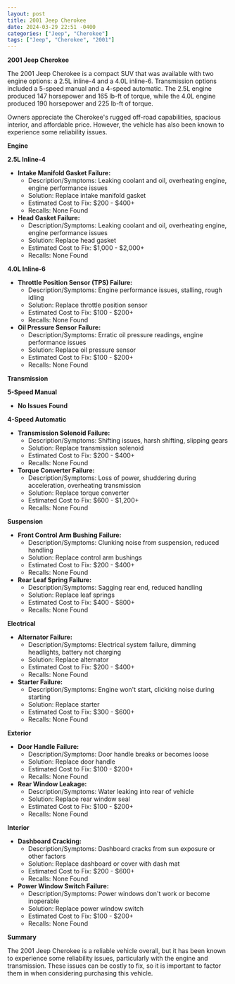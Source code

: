 ```yaml
---
layout: post
title: 2001 Jeep Cherokee
date: 2024-03-29 22:51 -0400
categories: ["Jeep", "Cherokee"]
tags: ["Jeep", "Cherokee", "2001"]
---
```

**2001 Jeep Cherokee**

The 2001 Jeep Cherokee is a compact SUV that was available with two engine options: a 2.5L inline-4 and a 4.0L inline-6. Transmission options included a 5-speed manual and a 4-speed automatic. The 2.5L engine produced 147 horsepower and 165 lb-ft of torque, while the 4.0L engine produced 190 horsepower and 225 lb-ft of torque.

Owners appreciate the Cherokee's rugged off-road capabilities, spacious interior, and affordable price. However, the vehicle has also been known to experience some reliability issues.

**Engine**

**2.5L Inline-4**

* **Intake Manifold Gasket Failure:**
    * Description/Symptoms: Leaking coolant and oil, overheating engine, engine performance issues
    * Solution: Replace intake manifold gasket
    * Estimated Cost to Fix: $200 - $400+
    * Recalls: None Found
* **Head Gasket Failure:**
    * Description/Symptoms: Leaking coolant and oil, overheating engine, engine performance issues
    * Solution: Replace head gasket
    * Estimated Cost to Fix: $1,000 - $2,000+
    * Recalls: None Found

**4.0L Inline-6**

* **Throttle Position Sensor (TPS) Failure:**
    * Description/Symptoms: Engine performance issues, stalling, rough idling
    * Solution: Replace throttle position sensor
    * Estimated Cost to Fix: $100 - $200+
    * Recalls: None Found
* **Oil Pressure Sensor Failure:**
    * Description/Symptoms: Erratic oil pressure readings, engine performance issues
    * Solution: Replace oil pressure sensor
    * Estimated Cost to Fix: $100 - $200+
    * Recalls: None Found

**Transmission**

**5-Speed Manual**

* **No Issues Found**

**4-Speed Automatic**

* **Transmission Solenoid Failure:**
    * Description/Symptoms: Shifting issues, harsh shifting, slipping gears
    * Solution: Replace transmission solenoid
    * Estimated Cost to Fix: $200 - $400+
    * Recalls: None Found
* **Torque Converter Failure:**
    * Description/Symptoms: Loss of power, shuddering during acceleration, overheating transmission
    * Solution: Replace torque converter
    * Estimated Cost to Fix: $600 - $1,200+
    * Recalls: None Found

**Suspension**

* **Front Control Arm Bushing Failure:**
    * Description/Symptoms: Clunking noise from suspension, reduced handling
    * Solution: Replace control arm bushings
    * Estimated Cost to Fix: $200 - $400+
    * Recalls: None Found
* **Rear Leaf Spring Failure:**
    * Description/Symptoms: Sagging rear end, reduced handling
    * Solution: Replace leaf springs
    * Estimated Cost to Fix: $400 - $800+
    * Recalls: None Found

**Electrical**

* **Alternator Failure:**
    * Description/Symptoms: Electrical system failure, dimming headlights, battery not charging
    * Solution: Replace alternator
    * Estimated Cost to Fix: $200 - $400+
    * Recalls: None Found
* **Starter Failure:**
    * Description/Symptoms: Engine won't start, clicking noise during starting
    * Solution: Replace starter
    * Estimated Cost to Fix: $300 - $600+
    * Recalls: None Found

**Exterior**

* **Door Handle Failure:**
    * Description/Symptoms: Door handle breaks or becomes loose
    * Solution: Replace door handle
    * Estimated Cost to Fix: $100 - $200+
    * Recalls: None Found
* **Rear Window Leakage:**
    * Description/Symptoms: Water leaking into rear of vehicle
    * Solution: Replace rear window seal
    * Estimated Cost to Fix: $100 - $200+
    * Recalls: None Found

**Interior**

* **Dashboard Cracking:**
    * Description/Symptoms: Dashboard cracks from sun exposure or other factors
    * Solution: Replace dashboard or cover with dash mat
    * Estimated Cost to Fix: $200 - $600+
    * Recalls: None Found
* **Power Window Switch Failure:**
    * Description/Symptoms: Power windows don't work or become inoperable
    * Solution: Replace power window switch
    * Estimated Cost to Fix: $100 - $200+
    * Recalls: None Found

**Summary**

The 2001 Jeep Cherokee is a reliable vehicle overall, but it has been known to experience some reliability issues, particularly with the engine and transmission. These issues can be costly to fix, so it is important to factor them in when considering purchasing this vehicle.

